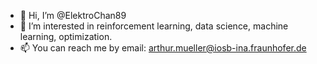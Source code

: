 - 👋 Hi, I’m @ElektroChan89
- 👀 I’m interested in reinforcement learning, data science, machine learning, optimization.
- 📫 You can reach me by email: arthur.mueller@iosb-ina.fraunhofer.de

<!---
ElektroChan89/ElektroChan89 is a ✨ special ✨ repository because its `README.md` (this file) appears on your GitHub profile.
You can click the Preview link to take a look at your changes.
--->
